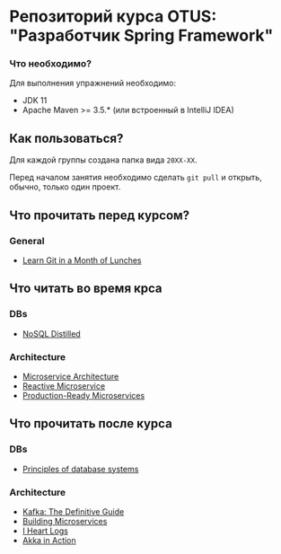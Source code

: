 # Репозиторий курса OTUS: "Разработчик Spring Framework"

### Что необходимо?

Для выполнения упражнений необходимо:
* JDK 11
* Apache Maven >= 3.5.* (или встроенный в IntelliJ IDEA) 

## Как пользоваться?

Для каждой группы создана папка вида `20XX-XX`.

Перед началом занятия необходимо сделать `git pull` и открыть, обычно, только один проект.

## Что прочитать перед курсом?

### General 
* [Learn Git in a Month of Lunches](https://pepa.holla.cz/wp-content/uploads/2016/01/Learn-Git-in-a-Month-of-Lunches.pdf)

## Что читать во время крса

### DBs
* [NoSQL Distilled](https://bigdata-ir.com/wp-content/uploads/2017/04/NoSQL-Distilled.pdf)

### Architecture
* [Microservice Architecture](https://www.oreilly.com/library/view/microservice-architecture/9781491956328/)
* [Reactive Microservice](https://www.oreilly.com/library/view/reactive-microservices-architecture/9781491975664/)
* [Production-Ready Microservices](https://www.oreilly.com/library/view/reactive-microservices-architecture/9781491975664/)

## Что прочитать после курса

### DBs
* [Principles of database systems](https://www.sti-innsbruck.at/sites/default/files/Knowledge-Representation-Search-and-Rules/principles-of-database-and-knowledge-base-systems-volume-1-1.pdf)

### Architecture
* [Kafka: The Definitive Guide](https://www.oreilly.com/library/view/kafka-the-definitive/9781491936153/) 
* [Building Microservices](https://www.oreilly.com/library/view/building-microservices/9781491950340/)
* [I Heart Logs](https://www.oreilly.com/library/view/i-heart-logs/9781491909379/)
* [Akka in Action](https://www.oreilly.com/library/view/akka-in-action/9781617291012/)
